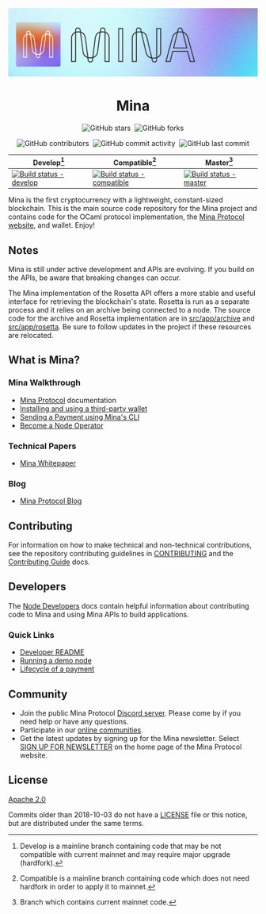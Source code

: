 <img src="https://github.com/MinaProtocol/mina-resources/blob/main/mina.png?raw=true" >

<h1 align="center" > Mina </h1>

<div align="center">

![GitHub stars](https://img.shields.io/github/stars/minaprotocol/mina)&nbsp;&nbsp;![GitHub forks](https://img.shields.io/github/forks/minaprotocol/mina)

![GitHub contributors](https://img.shields.io/github/contributors/minaprotocol/mina)&nbsp;&nbsp;![GitHub commit activity](https://img.shields.io/github/commit-activity/m/minaprotocol/mina)&nbsp;&nbsp;![GitHub last commit](https://img.shields.io/github/last-commit/minaprotocol/mina)

| Develop[^1]                                                                                                                                                                                | Compatible[^2]                                                                                                                                                                                   | Master[^3]                                                                                                                                                                               |
| ------------------------------------------------------------------------------------------------------------------------------------------------------------------------------------------ | ------------------------------------------------------------------------------------------------------------------------------------------------------------------------------------------------ | ---------------------------------------------------------------------------------------------------------------------------------------------------------------------------------------- |
| [![Build status - develop](https://badge.buildkite.com/0c47452f3ea619d3217d388e0de522b218db28c3e161887a9a.svg?branch=develop)](https://buildkite.com/o-1-labs-2/mina-end-to-end-nightlies) | [![Build status - compatible](https://badge.buildkite.com/0c47452f3ea619d3217d388e0de522b218db28c3e161887a9a.svg?branch=compatible)](https://buildkite.com/o-1-labs-2/mina-end-to-end-nightlies) | [![Build status - master](https://badge.buildkite.com/0c47452f3ea619d3217d388e0de522b218db28c3e161887a9a.svg?branch=master)](https://buildkite.com/o-1-labs-2/mina-end-to-end-nightlies) |

</div>

Mina is the first cryptocurrency with a lightweight, constant-sized blockchain.
This is the main source code repository for the Mina project and contains code
for the OCaml protocol implementation, the
[Mina Protocol website](https://minaprotocol.com), and wallet. Enjoy!

## Notes

Mina is still under active development and APIs are evolving. If you build on
the APIs, be aware that breaking changes can occur.

The Mina implementation of the Rosetta API offers a more stable and useful
interface for retrieving the blockchain's state. Rosetta is run as a separate
process and it relies on an archive being connected to a node. The source code
for the archive and Rosetta implementation are in
[src/app/archive](https://github.com/MinaProtocol/mina/tree/develop/src/app/archive)
and
[src/app/rosetta](https://github.com/MinaProtocol/mina/tree/develop/src/app/rosetta).
Be sure to follow updates in the project if these resources are relocated.

## What is Mina?

### Mina Walkthrough

- [Mina Protocol](https://docs.minaprotocol.com/) documentation
- [Installing and using a third-party wallet](https://docs.minaprotocol.com/using-mina/install-a-wallet)
- [Sending a Payment using Mina's CLI](https://docs.minaprotocol.com/node-operators/sending-a-payment)
- [Become a Node Operator](https://docs.minaprotocol.com/node-operators/block-producer-node/getting-started)

### Technical Papers

- [Mina Whitepaper](https://eprint.iacr.org/2020/352.pdf)

### Blog

- [Mina Protocol Blog](https://minaprotocol.com/blog.html)

## Contributing

For information on how to make technical and non-technical contributions, see
the repository contributing guidelines in
[CONTRIBUTING](https://github.com/MinaProtocol/mina/blob/develop/CONTRIBUTING.md)
and the
[Contributing Guide](https://docs.minaprotocol.com/node-developers/contributing)
docs.

## Developers

The [Node Developers](https://docs.minaprotocol.com/node-developers) docs
contain helpful information about contributing code to Mina and using Mina APIs
to build applications.

### Quick Links

- [Developer README](README-dev.md)
- [Running a demo node](docs/demo.md)
- [Lifecycle of a payment](https://docs.minaprotocol.com/node-operators/lifecycle-of-a-payment)

## Community

- Join the public Mina Protocol
  [Discord server](https://discord.gg/minaprotocol). Please come by if you need
  help or have any questions.
- Participate in our [online communities](https://minaprotocol.com/community).
- Get the latest updates by signing up for the Mina newsletter. Select
  [SIGN UP FOR NEWSLETTER](https://minaprotocol.com/) on the home page of the
  Mina Protocol website.

## License

[Apache 2.0](LICENSE)

Commits older than 2018-10-03 do not have a [LICENSE](LICENSE) file or this
notice, but are distributed under the same terms.

[^1]:
    Develop is a mainline branch containing code that may be not compatible with
    current mainnet and may require major upgrade (hardfork).

[^2]:
    Compatible is a mainline branch containing code which does not need hardfork
    in order to apply it to mainnet.

[^3]: Branch which contains current mainnet code.
